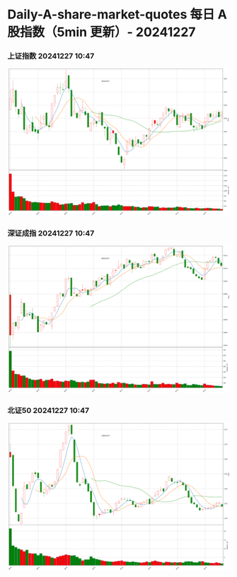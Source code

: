 
# Daily-A-share-market-quotes 每日 A 股指数（5min 更新）- 20241227

### 上证指数 20241227 10:47
![](./fig/2024/12/20241227-sh000001.png)

### 深证成指 20241227 10:47
![](./fig/2024/12/20241227-sz399001.png)

### 北证50 20241227 10:47
![](./fig/2024/12/20241227-bj899050.png)
